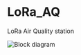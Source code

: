 # LoRa_AQ
LoRa Air Quality station

![Block diagram](https://raw.githubusercontent.com/SciDROM/LoRa_AQ/master/hw/block.jpg)
